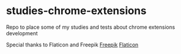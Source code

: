 # studies-chrome-extensions
Repo to place some of my studies and tests about chrome extensions development

Special thanks to Flaticon and Freepik
[Freepik](https://www.freepik.com)
[Flaticon](https://www.flaticon.com/)